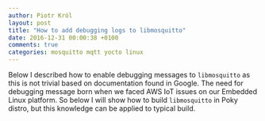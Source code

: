 ```yaml
---
author: Piotr Król
layout: post
title: "How to add debugging logs to libmosquitto"
date: 2016-12-31 00:00:38 +0100
comments: true
categories: mosquitto mqtt yocto linux
---
```


Below I described how to enable debugging messages to `libmosquitto` as this is
not trivial based on documentation found in Google. The need for debugging
message born when we faced AWS IoT issues on our Embedded Linux platform. So
below I will show how to build `libmosquitto` in Poky distro, but this
knowledge can be applied to typical build.
